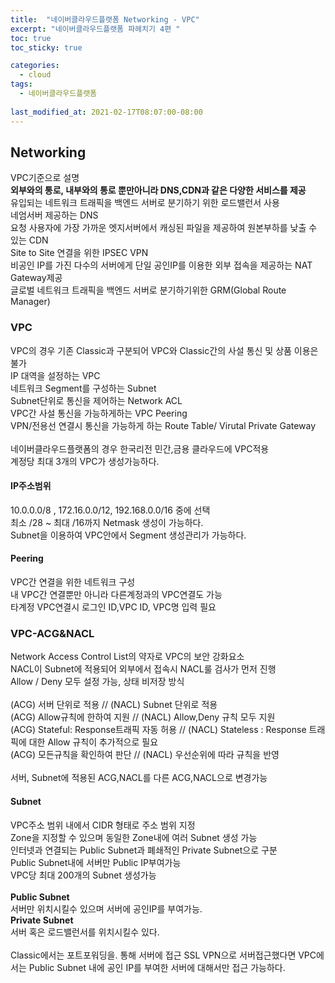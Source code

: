```yaml
---
title:  "네이버클라우드플랫폼 Networking - VPC"
excerpt: "네이버클라우드플랫폼 파헤치기 4편 "
toc: true
toc_sticky: true

categories:
  - cloud
tags:
  - 네이버클라우드플랫폼
  
last_modified_at: 2021-02-17T08:07:00-08:00
---
```


##  Networking
VPC기준으로 설명<br>
__외부와의 통로, 내부와의 통로 뿐만아니라 DNS,CDN과 같은 다양한 서비스를 제공<br>__
유입되는 네트워크 트래픽을 백엔드 서버로 분기하기 위한 로드밸런서 사용<br>
네엄서버 제공하는 DNS<br>
요청 사용자에 가장 가까운 엣지서버에서 캐싱된 파일을 제공하여 원본부하를 낮출 수 있는 CDN <br>
Site to Site 연결을 위한 IPSEC VPN<br>
비공인 IP를 가진 다수의 서버에게 단일 공인IP를 이용한 외부 접속을 제공하는 NAT Gateway제공<br>
글로벌 네트워크 트래픽을 백엔드 서버로 분기하기위한 GRM(Global Route Manager)<br>

### VPC
VPC의 경우 기존 Classic과 구분되어 VPC와 Classic간의 사설 통신 및 상품 이용은 불가<br>
IP 대역을 설정하는 VPC<br>
네트워크 Segment를 구성하는 Subnet<br>
Subnet단위로 통신을 제어하는 Network ACL<br>
VPC간 사설 통신을 가능하게하는 VPC Peering<br>
VPN/전용선 연결시 통신을 가능하게 하는 Route Table/ Virutal Private Gateway<br>
<br>
네이버클라우드플랫폼의 경우 한국리전 민간,금용 클라우드에 VPC적용<br>
계정당 최대 3개의 VPC가 생성가능하다.<br>
#### IP주소범위 
10.0.0.0/8 , 172.16.0.0/12, 192.168.0.0/16 중에 선택<br>
최소 /28 ~ 최대 /16까지 Netmask 생성이 가능하다.<br>
Subnet을 이용하여 VPC안에서 Segment 생성관리가 가능하다.<br>

#### Peering
VPC간 연결을 위한 네트워크 구성<br>
내 VPC간 연결뿐만 아니라 다른계정과의 VPC연결도 가능<br>
타계정 VPC연결시 로그인 ID,VPC ID, VPC명 입력 필요<br>

### VPC-ACG&NACL
Network Access Control List의 약자로 VPC의 보안 강화요소<br>
NACL이 Subnet에 적용되어 외부에서 접속시 NACL룰 검사가 먼저 진행<br>
Allow / Deny 모두 설정 가능, 상태 비저장 방식<br><br>
(ACG) 서버 단위로 적용 // (NACL) Subnet 단위로 적용<br>
(ACG) Allow규칙에 한하여 지원 // (NACL) Allow,Deny 규칙 모두 지원<br>
(ACG) Stateful: Response트래픽 자동 허용 // (NACL) Stateless : Response 트래픽에 대한 Allow 규칙이 추가적으로 필요<br>
(ACG) 모든규칙을 확인하여 판단 // (NACL) 우선순위에 따라 규칙을 반영<br><br>
서버, Subnet에 적용된 ACG,NACL를 다른 ACG,NACL으로 변경가능<br>

#### Subnet
VPC주소 범위 내에서 CIDR 형태로 주소 범위 지정<br>
Zone을 지정할 수 있으며 동일한 Zone내에 여러 Subnet 생성 가능<br>
인터넷과 연결되는 Public Subnet과 폐쇄적인 Private Subnet으로 구분<br>
Public Subnet내에 서버만 Public IP부여가능<br>
VPC당 최대 200개의 Subnet 생성가능<br>
<br>
__Public Subnet__<br>
서버만 위치시킬수 있으며 서버에 공인IP를 부여가능.<br>
__Private Subnet__<br>
서버 혹은 로드밸런서를 위치시킬수 있다.<br>
<br>
Classic에서는 포트포워딩을. 통해 서버에 접근 SSL VPN으로 서버접근했다면 VPC에서는 Public Subnet 내에 공인 IP를 부여한 서버에 대해서만 접근 가능하다.<br>

